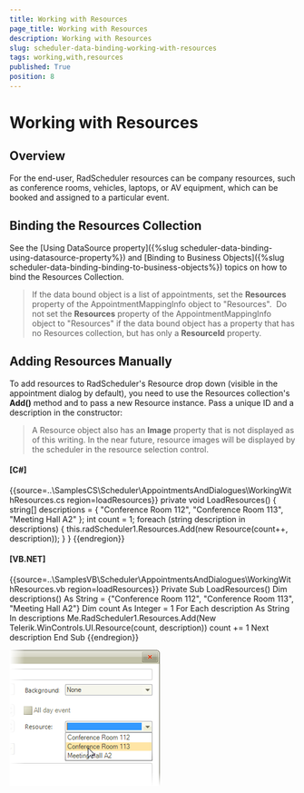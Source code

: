 ```yaml
---
title: Working with Resources
page_title: Working with Resources
description: Working with Resources
slug: scheduler-data-binding-working-with-resources
tags: working,with,resources
published: True
position: 8
---
```


# Working with Resources



## Overview

For the end-user, RadScheduler resources can be company resources, such as conference rooms, vehicles, laptops, or AV equipment, which can be booked and assigned to a particular event.

## Binding the Resources Collection

See the [Using DataSource property]({%slug scheduler-data-binding-using-datasource-property%}) and [Binding to Business Objects]({%slug scheduler-data-binding-binding-to-business-objects%}) topics on how to bind the Resources Collection.
        

>If the data bound object is a list of appointments, set the __Resources__ property of the AppointmentMappingInfo object to "Resources". 
          Do not set the __Resources__ property of the AppointmentMappingInfo object to "Resources" if the data bound object has a property that has no Resources collection, but has only a __ResourceId__ property.
          



## Adding Resources Manually

To add resources to RadScheduler's Resource drop down (visible in the appointment dialog by default), you need to use the Resources collection's __Add()__ method and to pass a new Resource instance. Pass a unique ID and a description in the constructor:
        

>A Resource object also has an __Image__ property that is not displayed as of this writing. In the near future, resource images will be displayed by the scheduler in the resource selection control.
          

#### __[C#]__

{{source=..\SamplesCS\Scheduler\AppointmentsAndDialogues\WorkingWithResources.cs region=loadResources}}
	        private void LoadResources()
	        {
	            string[] descriptions = { "Conference Room 112", "Conference Room 113", "Meeting Hall A2" };
	            int count = 1;
	            foreach (string description in descriptions)
	            {
	                this.radScheduler1.Resources.Add(new Resource(count++, description));
	            }
	        }
	{{endregion}}



#### __[VB.NET]__

{{source=..\SamplesVB\Scheduler\AppointmentsAndDialogues\WorkingWithResources.vb region=loadResources}}
	    Private Sub LoadResources()
	        Dim descriptions() As String = {"Conference Room 112", "Conference Room 113", "Meeting Hall A2"}
	        Dim count As Integer = 1
	        For Each description As String In descriptions
	            Me.RadScheduler1.Resources.Add(New Telerik.WinControls.UI.Resource(count, description))
	            count += 1
	        Next description
	    End Sub
	{{endregion}}

![scheduler-data-binding-working-with-resources 001](images/scheduler-data-binding-working-with-resources001.png)
